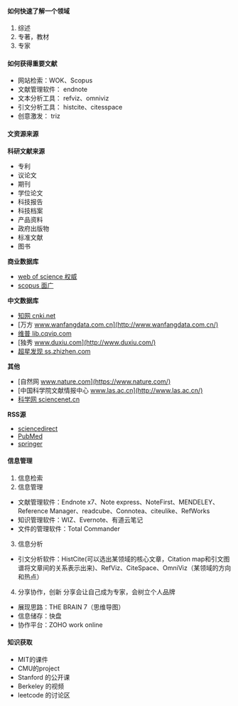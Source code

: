 #### 如何快速了解一个领域
1. 综述 
2. 专著，教材
3. 专家

#### 如何获得重要文献

- 网站检索：WOK、Scopus
- 文献管理软件： endnote
- 文本分析工具： refviz、omniviz
- 引文分析工具： histcite、citesspace
- 创意激发：     triz


#### 文资源来源

**科研文献来源**
- 专利
- 议论文
- 期刊
- 学位论文
- 科技报告
- 科技档案
- 产品资料
- 政府出版物
- 标准文献
- 图书

**商业数据库**
- [web of science 权威](http://login.webofknowledge.com/)
- [scopus 面广](https://www.scopus.com/)


**中文数据库**
- [知网 cnki.net](http://cnki.net/)
- [万方 www.wanfangdata.com.cn](http://www.wanfangdata.com.cn/)
- [维普 lib.cqvip.com](http://lib.cqvip.com/)
- [独秀 www.duxiu.com](http://www.duxiu.com/)
- [超星发现 ss.zhizhen.com](http://ss.zhizhen.com/)

**其他**
- [自然网 www.nature.com](https://www.nature.com/)
- [中国科学院文献情报中心 www.las.ac.cn](http://www.las.ac.cn/)
- [科学网 sciencenet.cn](http://sciencenet.cn/)

**RSS源**
- [sciencedirect](http://www.sciencedirect.com/)
- [PubMed](https://www.ncbi.nlm.nih.gov/pubmed/)
- [springer](https://link.springer.com/)

#### 信息管理
1. 信息检索
2. 信息管理
  - 文献管理软件：Endnote x7、Note express、NoteFirst、MENDELEY、Reference Manager、readcube、Connotea、citeulike、RefWorks
  - 知识管理软件：WIZ、Evernote、有道云笔记
  - 文件的管理软件：Total Commander
3. 信息分析
  - 引文分析软件：HistCite(可以选出某领域的核心文章，Citation map和引文图谱将文章间的关系表示出来)、RefViz、CiteSpace、OmniViz（某领域的方向和热点）
4. 分享协作，创新
分享会让自己成为专家，会树立个人品牌
  - 展现思路：THE BRAIN 7（思维导图） 
  - 信息储存：快盘
  - 协作平台：ZOHO work online

#### 知识获取
- MIT的课件
- CMU的project
- Stanford 的公开课
- Berkeley 的视频
- leetcode 的讨论区






